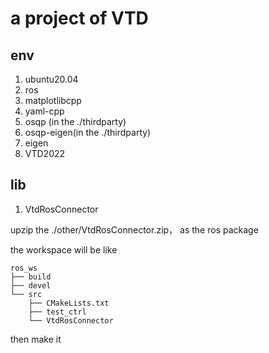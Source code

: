 # a project of VTD
## env
1. ubuntu20.04
2. ros
3. matplotlibcpp
4. yaml-cpp
5. osqp (in the ./thirdparty)
6. osqp-eigen(in the ./thirdparty)
7. eigen
8. VTD2022
## lib
1. VtdRosConnector

upzip the ./other/VtdRosConnector.zip， as the ros package

the workspace will be like 
```
ros_ws
├── build
├── devel
└── src
    ├── CMakeLists.txt
    ├── test_ctrl
    └── VtdRosConnector
```
then make it
